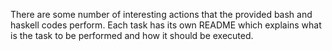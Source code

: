 There are some number of interesting actions that the provided bash and haskell codes perform. Each task has its own README which explains what is the task to be performed and how it should be executed. 
